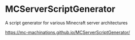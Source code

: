 # MCServerScriptGenerator
A script generator for various Minecraft server architectures

https://mc-machinations.github.io/MCServerScriptGenerator/

